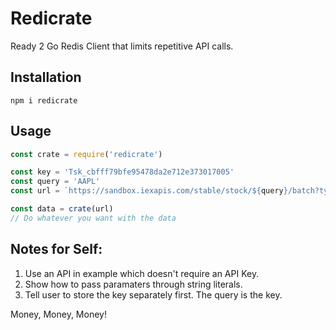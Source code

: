 # Redicrate

Ready 2 Go Redis Client that limits repetitive API calls.

## Installation
```shell
npm i redicrate
```

## Usage
```javascript
const crate = require('redicrate')

const key = 'Tsk_cbfff79bfe95478da2e712e373017005'
const query = 'AAPL'
const url = `https://sandbox.iexapis.com/stable/stock/${query}/batch?types=quote&token=${key}`

const data = crate(url)
// Do whatever you want with the data
```

## Notes for Self:
1. Use an API in example which doesn't require an API Key.
2. Show how to pass paramaters through string literals.
3. Tell user to store the key separately first. The query is the key.

Money, Money, Money!


